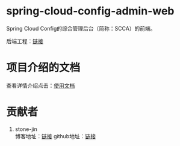 # spring-cloud-config-admin-web
Spring Cloud Config的综合管理后台（简称：SCCA）的前端。

后端工程：[链接](https://github.com/dyc87112/spring-cloud-config-admin)

# 项目介绍的文档
查看详情介绍点击：[使用文档](https://github.com/stone-jin/spring-cloud-config-admin-web/wiki)

# 贡献者
1. stone-jin   
   博客地址：[链接](https://www.520stone.com) github地址：[链接](https://github.com/stone-jin)
